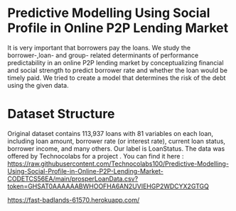 # Predictive Modelling Using Social Profile in Online P2P Lending Market
It is very important that borrowers pay the loans. We study the borrower-,loan- and group- related determinants of performance predictability in an
online P2P lending market by conceptualizing financial and social strength to predict borrower rate and whether the loan would be timely paid. We tried to create a model that determines the risk of the debt using the given data.
# Dataset Structure
Original dataset contains 113,937 loans with 81 variables on each loan, including loan amount, borrower rate (or interest rate), current loan status, borrower income, and many others. Our label is LoanStatus. 
The data was offered by Technocolabs for a project . You can find it here : https://raw.githubusercontent.com/Technocolabs100/Predictive-Modelling-Using-Social-Profile-in-Online-P2P-Lending-Market-CODETCS56EA/main/prosperLoanData.csv?token=GHSAT0AAAAAABWHOOFHA6AN2UVIEHGP2WDCYX2GTGQ






















https://fast-badlands-61570.herokuapp.com/

